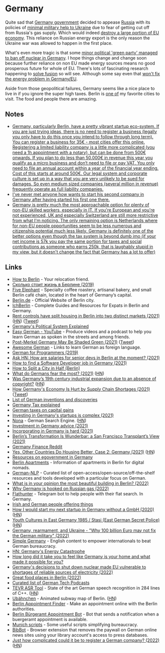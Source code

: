 # Germany

Quite sad that [Germany government](https://twitter.com/ViolavonCramon/status/1535621476707098624) decided to appease [Russia](russia.md) with its policies of [minimal military help to Ukraine](https://www.reddit.com/r/worldnews/comments/vuru3u/ukraine_cant_have_natostyle_security_guarantees/) due to fear of getting cut off from Russia's gas supply. Which would indeed [destroy a large portion of EU economy](https://www.reddit.com/r/worldnews/comments/vuru3u/comment/iffwkh2/?utm_source=reddit&utm_medium=web2x&context=3). This reliance on Russian energy export is the only reason the Ukraine war was allowed to happen in the first place.

What's even more tragic is that some [minor political 'green party' managed to ban off nuclear in Germany](https://twitter.com/mark_lynas/status/1545345583262695424). I hope things change and change soon because further reliance on non EU made energy sources means no good prosperous future for whole of EU. There's lots of fascinating research happening to [solve fusion](https://astralcodexten.substack.com/p/your-book-review-the-future-of-fusion) so will see. Although some say even that [won't fix the energy problem in Germany/EU](https://news.ycombinator.com/item?id=32104875).

Aside from those geopolitical failures, Germany seems like a nice place to live in if you ignore the super high taxes. Berlin is [one of](visited.md) my favorite cities to visit. The food and people there are amazing.

## Notes

- [Germany, particularly Berlin, have a pretty vibrant startup eco-system. If you are just trying ideas, there is no need to register a business (legally you only have to do this once you intend to follow through long term). You can register a business for 35€ - most cities offer this online. Registering a limited liability company is a little more complicated (you need a 1h appointment with a notary), but can be done from 500€ onwards. If you plan to do less than 50.000€ in revenue this year you qualify as a micro business and don‘t need to file or pay VAT. You only need to file an annual account within a year of the financial year ending. Cost of this starts at around 500€. Our legal system and corporate culture is set up in a way that you are very unlikely to be sued for damages. So even medium sized companies (several million in revenue) frequently operate as full liability companies.](https://news.ycombinator.com/item?id=31622265)
- [I've never met anyone how wants to start his second company in Germany after having started his first one there.](https://twitter.com/thefrankbraun/status/1341199262852538369)
- [Germany is pretty much the most approachable option for plenty of non-EU skilled workers, especially in IT. If you're European and you're not experienced, UK and especially Switzerland are still more restrictive from what I'm noticing. The only remaining option is Netherlands where for non-EU people opportunities seem to be less numerous and citizenship potential much less likely. Germany is definitely one of the better options even though the tax system is beyond dumb imo (if your net income is 57k you pay the same portion for taxes and social contributions as someone who earns 250k, that is laughably stupid in my view, but it doesn't change the fact that Germany has a lot to offer)](https://www.reddit.com/r/cscareerquestionsEU/comments/rmvie4/i_think_there_should_be_more_focus_on_net_salary/)

## Links

- [How to Berlin](https://howtoberlin.de/en/) - Your relocation friend.
- [Сколько стоит жизнь в Берлине (2019)](https://journal.tinkoff.ru/life-in-berlin/)
- [Five Elephant](https://www.fiveelephant.com/) - Specialty coffee roastery, artisanal bakery, and small Berlin café chain, located in the heart of Germany’s capital.
- [Berlin.de](https://www.berlin.de/en/) - Official Website of Berlin city.
- [IchBerlin](https://ichberlin.com/) - Complete Guides and Resources for Expats in Berlin and Germany.
- [Rent controls have split housing in Berlin into two distinct markets (2021)](https://www.bloomberg.com/opinion/articles/2021-03-02/berlin-s-rent-controls-are-proving-to-be-the-disaster-we-feared) ([HN](https://news.ycombinator.com/item?id=26315434)) ([Tweet](https://twitter.com/andreaskluth/status/1366691926804754440))
- [Germany's Political System Explained](https://www.youtube.com/watch?v=v-Wf1UoV-wU)
- [Easy German - YouTube](https://www.youtube.com/c/EasyGerman/videos) - Produce videos and a podcast to help you learn German as spoken in the streets and among friends.
- [Post-Merkel Germany May Be Shaded Green (2021)](https://www.nytimes.com/2021/04/17/world/europe/germany-green-party-merkel.html) ([Tweet](https://twitter.com/v_milov/status/1386241988190605319))
- [Awesome German](https://github.com/willianpaixao/awesome-german) - Links to learn German as foreign language.
- [German for Programmers (2019)](https://wickedchicken.github.io/post/german-for-programmers/)
- [Ask HN: How are salaries for senior devs in Berlin at the moment? (2021)](https://news.ycombinator.com/item?id=27912487)
- [How to find a Software Developer job in Germany (2021)](https://www.reddit.com/r/cscareerquestionsEU/comments/opzu4d/guide_how_to_find_a_software_developer_job_in/)
- [How to Split a City in Half (Berlin)](https://www.youtube.com/watch?v=P6qg0sKJJKM)
- [What do Germans fear the most? (2021)](https://www.dw.com/en/what-do-germans-fear-the-most/a-59129913) ([HN](https://news.ycombinator.com/item?id=28509321))
- [Was Germany’s 19th century industrial expansion due to an absence of copyright?](https://www.spiegel.de/international/zeitgeist/no-copyright-law-the-real-reason-for-germany-s-industrial-expansion-a-710976.html) ([HN](https://news.ycombinator.com/item?id=28574998))
- [How Germany's Economy Is Hurt by Supply Chain Shortages (2021)](https://www.nytimes.com/2021/10/05/business/germany-economy.html) ([Tweet](https://twitter.com/eladgil/status/1445735768698208256))
- [List of German inventions and discoveries](https://en.wikipedia.org/wiki/List_of_German_inventions_and_discoveries)
- [Germany Tax explained](https://www.expatfinance.us/germany/investment-taxes)
- [German taxes on capital gains](https://www.expatfinance.us/germany/investment-taxes)
- [Investing in Germany's startups is complex (2021)](https://twitter.com/t_blom/status/1449007004371009536)
- [Nona](https://www.nona.de/) - German Search Engine. ([HN](https://news.ycombinator.com/item?id=29267455))
- [Investment in Germany advice (2021)](https://www.reddit.com/r/eupersonalfinance/comments/qzlqh5/new_to_investment_in_germany/)
- [Incorporating in Germany is hard (2021)](https://twitter.com/andreasklinger/status/1466333639176859651)
- [Berlin’s Transformation Is Wunderbar: a San Francisco Transplant’s View (2021)](https://sf.streetsblog.org/2021/12/06/berlins-transformation-is-wunderbar-a-san-francisco-transplants-view/)
- [Germany Finance Reddit](https://www.reddit.com/r/Finanzen/wiki/index)
- [Yes, Other Countries Do Housing Better, Case 2: Germany (2021)](https://www.sightline.org/2021/05/27/yes-other-countries-do-housing-better-case-2-germany/) ([HN](https://news.ycombinator.com/item?id=29721535))
- [Resources on egovernment in Germany](https://github.com/codedust/awesome-egov-de)
- [Berlin Apartments](https://github.com/shuding/berlin-apartments) - Information of apartments in Berlin for digital nomads.
- [German-NLP](https://github.com/adbar/German-NLP) - Curated list of open-access/open-source/off-the-shelf resources and tools developed with a particular focus on German.
- [What is in your opinion the most beautiful building in Berlin? (2022)](https://www.reddit.com/r/berlin/comments/umels3/what_is_in_your_opinion_the_most_beautiful/)
- [Why Germany is hooked on Russian gas (2022)](https://www.youtube.com/watch?v=iMiQeS1XywA)
- [Flathunter](https://github.com/flathunters/flathunter) - Telegram bot to help people with their flat search. In Germany.
- [Irish and German people offering things](https://twitter.com/killersundymann/status/1446131283969589250)
- [How I would start my next startup in Germany without a GmbH (2020)](https://richventures.com/posts/how-i-would-start-my-next-startup-in-germany-without-a-gmbh) ([HN](https://news.ycombinator.com/item?id=31601638))
- [Youth Cultures in East Germany 1985 / Stasi (East German Secret Police)](https://twitter.com/psychotronica_/status/1533839573108903939) ([HN](https://news.ycombinator.com/item?id=31667247))
- [Germany, rearmament, and Ukraine - "Why 100 billion Euro may not fix the German military" (2022)](https://www.youtube.com/watch?v=8jDUVtUA7rg)
- [Simple Germany](https://www.simplegermany.com/) - English content to empower internationals to beat German bureaucracy.
- [HN: Germany's Energy Catastrophe](https://quillette.com/2022/07/14/germanys-energy-catastrophe/)
- [How long did it take you to feel like Germany is your home and what made it possible for you?](https://twitter.com/YesVirginia_/status/1549314173728948225)
- [Germany's decisions to shut down nuclear made EU vulnerable to shortages of reliable sources of electricity (2022)](https://twitter.com/DoombergT/status/1550774894618705920)
- [Great food places in Berlin (2022)](https://www.reddit.com/r/berlin/comments/w8ebjl/people_from_other_countries_where_is_the_best/)
- [Curated list of German Tech Podcasts](https://github.com/EngineeringKiosk/GermanTechPodcasts)
- [TEVR ASR Tool](https://github.com/DeutscheKI/tevr-asr-tool) - State of the art German speech recognition in 284 lines of C++. ([HN](https://news.ycombinator.com/item?id=32409966))
- [Ubähnchen](https://xn--ubhnchen-1za.vercel.app/en) - Animated subway map of Berlin. ([HN](https://news.ycombinator.com/item?id=32647227))
- [Berlin Appointment Finder](https://github.com/volkan/appointment-finder-berlin) - Make an appointment online with the Berlin authorities.
- [Berlin Bürgeramt Appointment Bot](https://github.com/similicious/berlin-buergeramt-bot) - Bot that sends a notification when a buergeramt appointment is available.
- [Munich scripts](https://github.com/okainov/munich-scripts) - Some useful scripts simplifying bureaucracy.
- [BibBot](https://github.com/stefanw/bibbot) - Browser extension that removes the paywall on German online news sites using your library account's access to press databases.
- [Just how complicated could it be to register a German company? (2022)](https://major-grooves.medium.com/just-how-complicated-could-it-be-to-register-a-german-company-e5eb6e50db79) ([HN](https://news.ycombinator.com/item?id=33586536))
